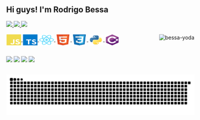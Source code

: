 ## Hi guys! I'm Rodrigo Bessa 
 <div>
  <a href="https://github.com/rodrigobessa85">
  <img height="180em" src="https://github-readme-stats.vercel.app/api?username=rodrigobessa85&show_icons=true&theme=dracula&include_all_commits=true&count_private=true"/>
  <img height="180em" src="https://github-readme-stats.vercel.app/api/top-langs/?username=rodrigobessa85&layout=compact&langs_count=16&theme=dracula"/>
  <img height="180em" src="https://github-readme-stats.vercel.app/api/top-langs/?username=rodrigobessa85&layout=compact&langs_count=7&theme=dracula"/>     
</div>
  
<div style="display: inline_block"><br>
  <img align="center" alt="bessa-Js" height="30" width="40" src="https://raw.githubusercontent.com/devicons/devicon/master/icons/javascript/javascript-plain.svg">
  <img align="center" alt="bessa-Ts" height="30" width="40" src="https://raw.githubusercontent.com/devicons/devicon/master/icons/typescript/typescript-plain.svg">
  <img align="center" alt="bessa-React" height="30" width="40" src="https://raw.githubusercontent.com/devicons/devicon/master/icons/react/react-original.svg">
  <img align="center" alt="bessa-HTML" height="30" width="40" src="https://raw.githubusercontent.com/devicons/devicon/master/icons/html5/html5-original.svg">
  <img align="center" alt="bessa-CSS" height="30" width="40" src="https://raw.githubusercontent.com/devicons/devicon/master/icons/css3/css3-original.svg">
  <img align="center" alt="bessa-Python" height="30" width="40" src="https://raw.githubusercontent.com/devicons/devicon/master/icons/python/python-original.svg">
  <img align="center" alt="bessa-Csharp" height="30" width="40" src="https://raw.githubusercontent.com/devicons/devicon/master/icons/csharp/csharp-original.svg">
  <img align="right" alt="bessa-yoda" src="https://cdn.discordapp.com/attachments/533097185059799060/872281955448799242/giphy.png">
</div>
    
  ##
  
<div>
   <a href="https://www.instagram.com/rodbessa" target="_blank"><img src="https://img.shields.io/badge/-Instagram-%23E4405F?style=for-the-badge&logo=instagram&logoColor=white" target="_blank"></a>
 <a href="https://discord.com/Maquintoshi#1705" target="_blank"><img src="https://img.shields.io/badge/Discord-7289DA?style=for-the-badge&logo=discord&logoColor=white" target="_blank"></a> 
  <a href = "mailto:rodrigobessa.ti@gmail.com"><img src="https://img.shields.io/badge/Gmail-D14836?style=for-the-badge&logo=gmail&logoColor=white" target="_blank"></a>
  <a href="https://www.linkedin.com/in/rodrigo-bessa-78018385" target="_blank"><img src="https://img.shields.io/badge/-LinkedIn-%230077B5?style=for-the-badge&logo=linkedin&logoColor=white" target="_blank"></a>  
</div>
  
  ##

<div> 
 
  ![Snake animation](https://github.com/RodrigoBessa85/rodrigobessa85/blob/output/github-contribution-grid-snake.svg)
   
</div>

